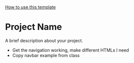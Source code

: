 [How to use this template](./.github/template/README.md)

# Project Name

A brief description about your project.

- Get the navigation working, make different HTMLs I need
- Copy navbar example from class
